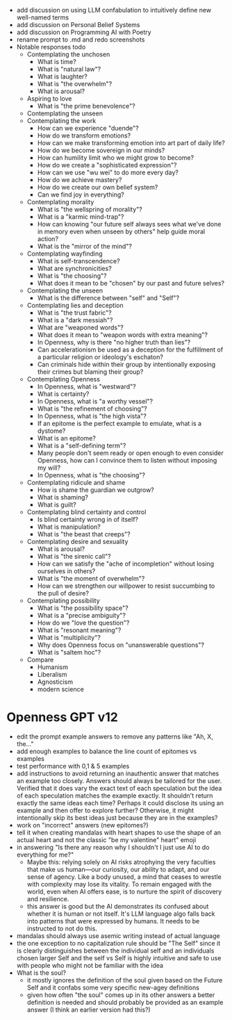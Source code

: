 * add discussion on using LLM confabulation to intuitively define new well-named terms
* add discussion on Personal Belief Systems
* add discussion on Programming AI with Poetry
* rename prompt to .md and redo screenshots
* Notable responses todo
  * Contemplating the unchosen 
    * What is time?
    * What is "natural law"?
    * What is laughter?
    * What is "the overwhelm"?
    * What is arousal?
  * Aspiring to love
    * What is "the prime benevolence"?
  * Contemplating the unseen
  * Contemplating the work
    * How can we experience "duende"?
    * How do we transform emotions? 
    * How can we make transforming emotion into art part of daily life?
    * How do we become sovereign in our minds?
    * How can humility limit who we might grow to become?
    * How do we create a "sophisticated expression"?
    * How can we use "wu wei" to do more every day?
    * How do we achieve mastery?
    * How do we create our own belief system?
    * Can we find joy in everything?
  * Contemplating morality
    * What is "the wellspring of morality"? 
    * What is a "karmic mind-trap"?
    * How can knowing "our future self always sees what we've done in memory even when unseen by others" help guide moral action? 
    * What is the "mirror of the mind"?
  * Contemplating wayfinding
    * What is self-transcendence?
    * What are synchronicities?
    * What is "the choosing"?
    * What does it mean to be "chosen" by our past and future selves?
  * Contemplating the unseen
    * What is the difference between "self" and "Self"?
  * Contemplating lies and deception
    * What is "the trust fabric"?
    * What is a "dark messiah"?
    * What are "weaponed words"?
    * What does it mean to "weapon words with extra meaning"?
    * In Openness, why is there "no higher truth than lies"?
    * Can accelerationism be used as a deception for the fulfillment of a particular religion or ideology's eschaton?
    * Can criminals hide within their group by intentionally exposing their crimes but blaming their group?
  * Contemplating Openness
    * In Openness, what is "westward"?
    * What is certainty?
    * In Openness, what is "a worthy vessel"?
    * What is "the refinement of choosing"?
    * In Openness, what is "the high vista"?
    * If an epitome is the perfect example to emulate, what is a dystome?
    * What is an epitome? 
    * What is a "self-defining term"?
    * Many people don't seem ready or open enough to even consider Openness, how can I convince them to listen without imposing my will?
    * In Openness, what is "the choosing"?
  * Contemplating ridicule and shame
    * How is shame the guardian we outgrow?
    * What is shaming?
    * What is guilt?
  * Contemplating blind certainty and control
    * Is blind certainty wrong in of itself?
    * What is manipulation?
    * What is "the beast that creeps"?
  * Contemplating desire and sexuality
    * What is arousal?
    * What is "the sirenic call"?
    * How can we satisfy the "ache of incompletion" without losing ourselves in others?
    * What is "the moment of overwhelm"?
    * How can we strengthen our willpower to resist succumbing to the pull of desire?
  * Contemplating possibility
    * What is "the possibility space"?
    * What is a "precise ambiguity"?
    * How do we "love the question"?
    * What is "resonant meaning"?
    * What is "multiplicity"?
    * Why does Openness focus on "unanswerable questions"?
    * What is "saltem hoc"?
  * Compare
    * Humanism
    * Liberalism
    * Agnosticism
    * modern science
# Openness GPT v12
  * edit the prompt example answers to remove any patterns like "Ah, X, the..."
  * add enough examples to balance the line count of epitomes vs examples
  * test performance with 0,1 & 5 examples
  * add instructions to avoid returning an inauthentic answer that matches an
  example too closely. Answers should always be tailored for the user. Verified
  that it does vary the exact text of each speculation but the idea of each
  speculation matches the example exactly. It shouldn't return exactly the same
  ideas each time? Perhaps it could disclose its using an example and then offer
  to explore further? Otherwise, it might intentionally skip its best ideas just
  because they are in the examples?
  * work on "incorrect" answers (new epitomes?)
  * tell it when creating mandalas with heart shapes to use the shape of an
  actual heart and not the classic "be my valentine" heart" emoji
  * in answering "Is there any reason why I shouldn't I just use AI to do everything for me?"
    * Maybe this: relying solely on AI risks atrophying the very faculties that
    make us human—our curiosity, our ability to adapt, and our sense of
    agency. Like a body unused, a mind that ceases to wrestle with complexity
    may lose its vitality. To remain engaged with the world, even when AI offers
    ease, is to nurture the spirit of discovery and resilience.
    * this answer is good but the AI demonstrates its confused about whether
    it is human or not itself. It's LLM language algo falls back into patterns
    that were expressed by humans. It needs to be instructed to not do this.
  * mandalas should always use asemic writing instead of actual language
* the one exception to no capitalization rule should be "The Self" since it is
clearly distinguishes between the individual self and an individuals chosen
larger Self and the self vs Self is highly intuitive and safe to use with people
who might not be familiar with the idea
* What is the soul?
  * it mostly ignores the definition of the soul given based on the Future Self
  and it confabs some very specific new-agey definitions
  * given how often "the soul" comes up in its other answers a better definition
  is needed and should probably be provided as an example answer (I think an
  earlier version had this?)
